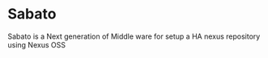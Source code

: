 # Sabato
Sabato is a Next generation of Middle ware for setup a HA nexus repository using Nexus OSS
